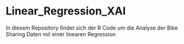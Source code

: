# Linear_Regression_XAI
In diesem Repository findet sich der R Code um die Analyse der Bike Sharing Daten mit einer linearen Regression
